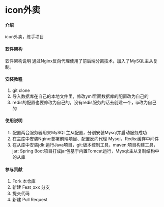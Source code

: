# icon外卖

#### 介绍
icon外卖，练手项目

#### 软件架构
软件架构说明
通过Nginx反向代理使用了前后端分离技术，加入了MySQL主从复制。


#### 安装教程

1. git clone
2. 导入数据库在自己的本地文件里，修改yml里面数据库的配置改为自己的
3. redis的配置也要修改为自己的，没有redis服务的话去创建一个，ip改为自己的

#### 使用说明

1. 配置两台服务器用来MySQL主从配置，分别安装Mysql并启动服务成功
2. 在主库中安装Nginx:部署前端项目、配置反向代理 Mysql，Redis:缓存中间件
3. 在从库中安装jdk:运行Java项目，git:版本控制工具，maven:项目构建工具，jar: Spring Boot项目打成jar包基于内置Tomcat运行，Mysql:主从复制结构中的从库

#### 参与贡献

1.  Fork 本仓库
2.  新建 Feat_xxx 分支
3.  提交代码
4.  新建 Pull Request

